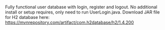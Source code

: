 Fully functional user database with login, register and logout.
No additional install or setup requires, only need to run UserLogin.java.
Download JAR file for H2 database here: https://mvnrepository.com/artifact/com.h2database/h2/1.4.200
